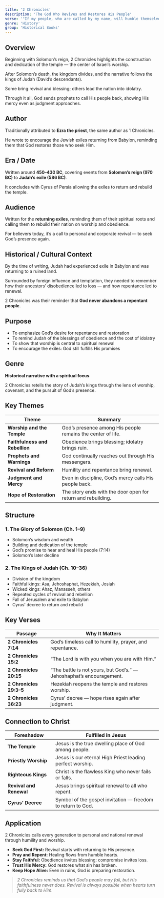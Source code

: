 ```yaml
---
title: '2 Chronicles'
description: 'The God Who Revives and Restores His People'
verse: '"If my people, who are called by my name, will humble themselves and pray and seek my face and turn from their wicked ways, then I will hear from heaven... and heal their land." — 2 Chronicles 7:14'
genre: 'History'
group: 'Historical Books'
---
```


## Overview

Beginning with Solomon’s reign, 2 Chronicles highlights the construction and dedication of the temple — the center of Israel’s worship.

After Solomon’s death, the kingdom divides, and the narrative follows the kings of Judah (David’s descendants).

Some bring revival and blessing; others lead the nation into idolatry.

Through it all, God sends prophets to call His people back, showing His mercy even as judgment approaches.

## Author

Traditionally attributed to **Ezra the priest**, the same author as 1 Chronicles.

He wrote to encourage the Jewish exiles returning from Babylon, reminding them that God restores those who seek Him.

## Era / Date

Written around **450–430 BC**, covering events from **Solomon’s reign (970 BC)** to **Judah’s exile (586 BC)**.

It concludes with Cyrus of Persia allowing the exiles to return and rebuild the temple.

## Audience

Written for the **returning exiles**, reminding them of their spiritual roots and calling them to rebuild their nation on worship and obedience.

For believers today, it’s a call to personal and corporate revival — to seek God’s presence again.

## Historical / Cultural Context

By the time of writing, Judah had experienced exile in Babylon and was returning to a ruined land.

Surrounded by foreign influence and temptation, they needed to remember how their ancestors’ disobedience led to loss — and how repentance led to renewal.

2 Chronicles was their reminder that **God never abandons a repentant people**.

## Purpose
- To emphasize God’s desire for repentance and restoration
- To remind Judah of the blessings of obedience and the cost of idolatry
- To show that worship is central to spiritual renewal
- To encourage the exiles: God still fulfills His promises


## Genre

**Historical narrative with a spiritual focus**

2 Chronicles retells the story of Judah’s kings through the lens of worship, covenant, and the pursuit of God’s presence.

## Key Themes


| Theme | Summary |
|-------|----------|
| **Worship and the Temple** | God’s presence among His people remains the center of life. |
| **Faithfulness and Rebellion** | Obedience brings blessing; idolatry brings ruin. |
| **Prophets and Warnings** | God continually reaches out through His messengers. |
| **Revival and Reform** | Humility and repentance bring renewal. |
| **Judgment and Mercy** | Even in discipline, God’s mercy calls His people back. |
| **Hope of Restoration** | The story ends with the door open for return and rebuilding. |

## Structure


### 1. The Glory of Solomon (Ch. 1–9)
- Solomon’s wisdom and wealth
- Building and dedication of the temple
- God’s promise to hear and heal His people (7:14)
- Solomon’s later decline


### 2. The Kings of Judah (Ch. 10–36)
- Division of the kingdom
- Faithful kings: Asa, Jehoshaphat, Hezekiah, Josiah
- Wicked kings: Ahaz, Manasseh, others
- Repeated cycles of revival and rebellion
- Fall of Jerusalem and exile to Babylon
- Cyrus’ decree to return and rebuild


## Key Verses


| Passage | Why It Matters |
|----------|----------------|
| **2 Chronicles 7:14** | God’s timeless call to humility, prayer, and repentance. |
| **2 Chronicles 15:2** | “The Lord is with you when you are with Him.” |
| **2 Chronicles 20:15** | “The battle is not yours, but God’s.” — Jehoshaphat’s encouragement. |
| **2 Chronicles 29:3–5** | Hezekiah reopens the temple and restores worship. |
| **2 Chronicles 36:23** | Cyrus’ decree — hope rises again after judgment. |

## Connection to Christ


| Foreshadow | Fulfilled in Jesus |
|-------------|-------------------|
| **The Temple** | Jesus is the true dwelling place of God among people. |
| **Priestly Worship** | Jesus is our eternal High Priest leading perfect worship. |
| **Righteous Kings** | Christ is the flawless King who never fails or falls. |
| **Revival and Renewal** | Jesus brings spiritual renewal to all who repent. |
| **Cyrus’ Decree** | Symbol of the gospel invitation — freedom to return to God. |

## Application

2 Chronicles calls every generation to personal and national renewal through humility and worship.
- **Seek God First:** Revival starts with returning to His presence.
- **Pray and Repent:** Healing flows from humble hearts.
- **Stay Faithful:** Obedience invites blessing; compromise invites loss.
- **Trust His Mercy:** God restores what sin has broken.
- **Keep Hope Alive:** Even in ruins, God is preparing restoration.


> *2 Chronicles reminds us that God’s people may fail, but His faithfulness never does. Revival is always possible when hearts turn fully back to Him.*
